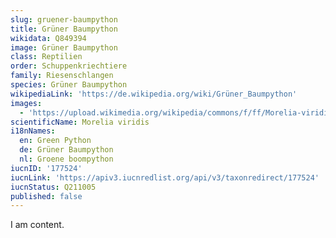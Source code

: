 ```yaml
---
slug: gruener-baumpython
title: Grüner Baumpython
wikidata: Q849394
image: Grüner Baumpython
class: Reptilien
order: Schuppenkriechtiere
family: Riesenschlangen
species: Grüner Baumpython
wikipediaLink: 'https://de.wikipedia.org/wiki/Grüner_Baumpython'
images:
  - 'https://upload.wikimedia.org/wikipedia/commons/f/ff/Morelia-viridis.jpg'
scientificName: Morelia viridis
i18nNames:
  en: Green Python
  de: Grüner Baumpython
  nl: Groene boompython
iucnID: '177524'
iucnLink: 'https://apiv3.iucnredlist.org/api/v3/taxonredirect/177524'
iucnStatus: Q211005
published: false
---
```


I am content.
